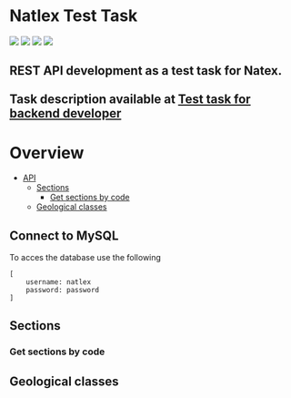 # Natlex Test Task

<img src="https://img.shields.io/badge/Maven-3.8.6-brightgreen.svg?style=flat">
<img src="https://img.shields.io/badge/MySQL-8.0.30-brightgreen.svg?style=flat">
<img src="https://img.shields.io/badge/Java-18.0.1.1-brightgreen.svg?style=flat">
<img src="https://img.shields.io/badge/Spring-2.7.2-brightgreen.svg?style=flat">

**REST API development as a test task for Natex.**   <br/>
<br/>
Task description available at [Test task for backend developer](https://github.com/ForeDevop/natlex-test/BackendTest.pdf)
---

# Overview

- [API](#overview)
    - [Sections](##sections)
      - [Get sections by code](###get-sections-by-code)
    - [Geological classes](##geological-classes)
<!--    - [Import file](##import)
    - [Export file](##export)
-->
## Connect to MySQL

To acces the database use the following

```text
[
    username: natlex
    password: password
]
```

## Sections

### Get sections by code

## Geological classes

